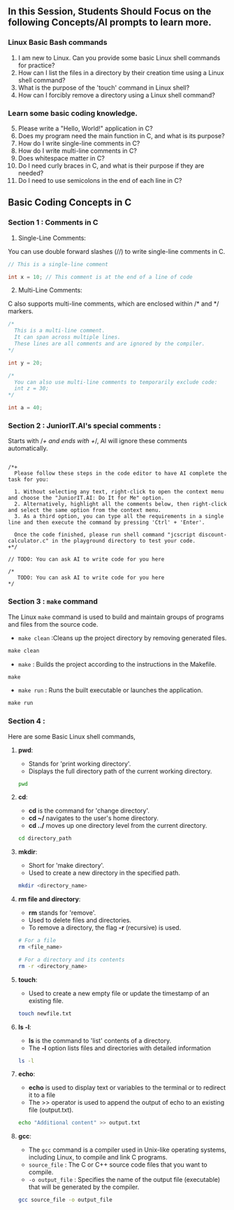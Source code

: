 ## In this Session, Students Should Focus on the following Concepts/AI prompts to learn more.

### Linux Basic Bash commands

1.  I am new to Linux. Can you provide some basic Linux shell commands for practice?
2.  How can I list the files in a directory by their creation time using a Linux shell command?
3.  What is the purpose of the 'touch' command in Linux shell?
4.  How can I forcibly remove a directory using a Linux shell command?

### Learn some basic coding knowledge. 

5.  Please write a "Hello, World!" application in C?
6.  Does my program need the main function in C, and what is its purpose?
7.  How do I write single-line comments in C?
8.  How do I write multi-line comments in C?
9.  Does whitespace matter in C?
10. Do I need curly braces in C, and what is their purpose if they are needed?
11. Do I need to use semicolons in the end of each line in C?

## Basic Coding Concepts in C

### Section 1 : Comments in C

1. Single-Line Comments:

You can use double forward slashes (//) to write single-line comments in C. 

```c
// This is a single-line comment

int x = 10; // This comment is at the end of a line of code
```

2. Multi-Line Comments:

C also supports multi-line comments, which are enclosed within /* and */ markers. 

```c
/*
  This is a multi-line comment.
  It can span across multiple lines.
  These lines are all comments and are ignored by the compiler.
*/

int y = 20;

/*
  You can also use multi-line comments to temporarily exclude code:
  int z = 30;
*/

int a = 40;
```
### Section 2 : JuniorIT.AI's special comments :

Starts with /*+ and ends with +*/, AI will ignore these comments automatically.

```

/*+
  Please follow these steps in the code editor to have AI complete the task for you:

  1. Without selecting any text, right-click to open the context menu and choose the "JuniorIT.AI: Do It for Me" option.
  2. Alternatively, highlight all the comments below, then right-click and select the same option from the context menu.
  3. As a third option, you can type all the requirements in a single line and then execute the command by pressing 'Ctrl' + 'Enter'.

  Once the code finished, please run shell command "jcscript discount-calculator.c" in the playground directory to test your code.
+*/

// TODO: You can ask AI to write code for you here

/*
   TODO: You can ask AI to write code for you here
*/
```

### Section 3 : `make` command

The Linux `make` command is used to build and maintain groups of programs and files from the source code.

- `make clean` :Cleans up the project directory by removing generated files.

```markdown {type: code}
make clean 
```
- `make` : Builds the project according to the instructions in the Makefile.

```markdown {type: code}
make
```
- `make run` :  Runs the built executable or launches the application.

```markdown {type: code}
make run
```
### Section 4 :

Here are some Basic Linux shell commands,

1. **pwd**: 
   - Stands for 'print working directory'.
   - Displays the full directory path of the current working directory.
  
   ```bash
   pwd
   ```

2. **cd**: 
   - **cd** is the command for 'change directory'.
   - **cd ~/** navigates to the user's home directory.
   - **cd ../** moves up one directory level from the current directory.
   
   ```bash
   cd directory_path
   ```

3. **mkdir**: 
   - Short for 'make directory'.
   - Used to create a new directory in the specified path.
   
   ```bash
   mkdir <directory_name>
   ```
4. **rm file and directory**: 
   - **rm** stands for 'remove'.
   - Used to delete files and directories.
   - To remove a directory, the flag **-r** (recursive) is used.
   
   ```bash
   # For a file
   rm <file_name>
   
   # For a directory and its contents
   rm -r <directory_name>
   ```
5. **touch**: 
   - Used to create a new empty file or update the timestamp of an existing file.
   
   ```bash
   touch newfile.txt
   ```


6. **ls -l**: 
   - **ls** is the command to 'list' contents of a directory.
   - The **-l** option lists files and directories with detailed information 

   ```bash
   ls -l
   ```

7. **echo**: 
   - **echo** is used to display text or variables to the terminal or to redirect it to a file
   - The >> operator is used to append the output of echo to an existing file (output.txt).

   ```bash
   echo "Additional content" >> output.txt
   ```
8. **gcc**: 
   - The `gcc` command is a compiler used in Unix-like operating systems, including Linux, to compile and link C programs.
   - `source_file` : The C or C++ source code files that you want to compile. 
   - `-o output_file` : Specifies the name of the output file (executable) that will be generated by the compiler.

   ```bash
   gcc source_file -o output_file
   ```



